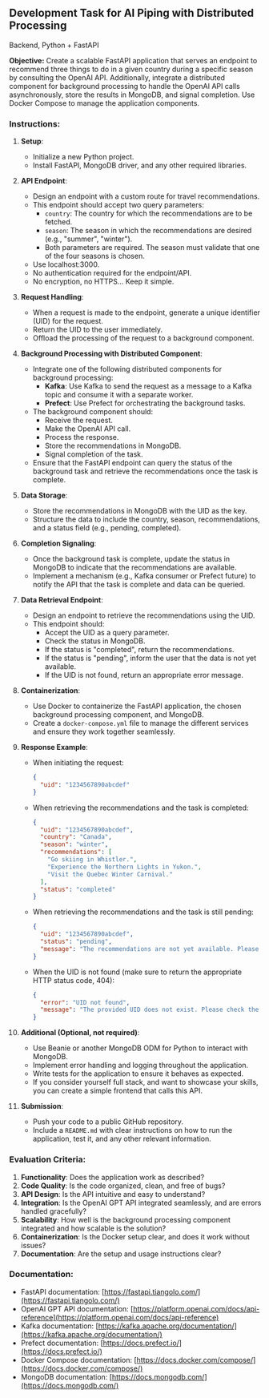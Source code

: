 ## Development Task for AI Piping with Distributed Processing

Backend, Python + FastAPI 

**Objective:** Create a scalable FastAPI application that serves an endpoint to recommend three things to do in a given country during a specific season by consulting the OpenAI API. Additionally, integrate a distributed component for background processing to handle the OpenAI API calls asynchronously, store the results in MongoDB, and signal completion. Use Docker Compose to manage the application components.

### Instructions:

1. **Setup**:
   - Initialize a new Python project.
   - Install FastAPI, MongoDB driver, and any other required libraries.

2. **API Endpoint**:
   - Design an endpoint with a custom route for travel recommendations.
   - This endpoint should accept two query parameters:
     - `country`: The country for which the recommendations are to be fetched.
     - `season`: The season in which the recommendations are desired (e.g., "summer", "winter").
     - Both parameters are required. The season must validate that one of the four seasons is chosen.
   - Use localhost:3000.
   - No authentication required for the endpoint/API.
   - No encryption, no HTTPS... Keep it simple.

3. **Request Handling**:
   - When a request is made to the endpoint, generate a unique identifier (UID) for the request.
   - Return the UID to the user immediately.
   - Offload the processing of the request to a background component.

4. **Background Processing with Distributed Component**:
   - Integrate one of the following distributed components for background processing:
     - **Kafka**: Use Kafka to send the request as a message to a Kafka topic and consume it with a separate worker.
     - **Prefect**: Use Prefect for orchestrating the background tasks.
   - The background component should:
     - Receive the request.
     - Make the OpenAI API call.
     - Process the response.
     - Store the recommendations in MongoDB.
     - Signal completion of the task.
   - Ensure that the FastAPI endpoint can query the status of the background task and retrieve the recommendations once the task is complete.

5. **Data Storage**:
   - Store the recommendations in MongoDB with the UID as the key.
   - Structure the data to include the country, season, recommendations, and a status field (e.g., pending, completed).

6. **Completion Signaling**:
   - Once the background task is complete, update the status in MongoDB to indicate that the recommendations are available.
   - Implement a mechanism (e.g., Kafka consumer or Prefect future) to notify the API that the task is complete and data can be queried.

7. **Data Retrieval Endpoint**:
   - Design an endpoint to retrieve the recommendations using the UID.
   - This endpoint should:
     - Accept the UID as a query parameter.
     - Check the status in MongoDB.
     - If the status is "completed", return the recommendations.
     - If the status is "pending", inform the user that the data is not yet available.
     - If the UID is not found, return an appropriate error message.

8. **Containerization**:
   - Use Docker to containerize the FastAPI application, the chosen background processing component, and MongoDB.
   - Create a `docker-compose.yml` file to manage the different services and ensure they work together seamlessly.

9. **Response Example**:
   - When initiating the request:
     ```json
     {
       "uid": "1234567890abcdef"
     }
     ```
   - When retrieving the recommendations and the task is completed:
     ```json
     {
       "uid": "1234567890abcdef",
       "country": "Canada",
       "season": "winter",
       "recommendations": [
         "Go skiing in Whistler.",
         "Experience the Northern Lights in Yukon.",
         "Visit the Quebec Winter Carnival."
       ],
       "status": "completed"
     }
     ```
   - When retrieving the recommendations and the task is still pending:
     ```json
     {
       "uid": "1234567890abcdef",
       "status": "pending",
       "message": "The recommendations are not yet available. Please try again later."
     }
     ```
   - When the UID is not found (make sure to return the appropriate HTTP status code, 404):
     ```json
     {
       "error": "UID not found",
       "message": "The provided UID does not exist. Please check the UID and try again."
     }
     ```

10. **Additional (Optional, not required)**:
    - Use Beanie or another MongoDB ODM for Python to interact with MongoDB.
    - Implement error handling and logging throughout the application.
    - Write tests for the application to ensure it behaves as expected.
    - If you consider yourself full stack, and want to showcase your skills, you can create a simple frontend that calls this API.

11. **Submission**:
    - Push your code to a public GitHub repository.
    - Include a `README.md` with clear instructions on how to run the application, test it, and any other relevant information.

### Evaluation Criteria:

1. **Functionality**: Does the application work as described?
2. **Code Quality**: Is the code organized, clean, and free of bugs?
3. **API Design**: Is the API intuitive and easy to understand?
4. **Integration**: Is the OpenAI GPT API integrated seamlessly, and are errors handled gracefully?
5. **Scalability**: How well is the background processing component integrated and how scalable is the solution?
6. **Containerization**: Is the Docker setup clear, and does it work without issues?
7. **Documentation**: Are the setup and usage instructions clear?

### Documentation:

- FastAPI documentation: [https://fastapi.tiangolo.com/](https://fastapi.tiangolo.com/)
- OpenAI GPT API documentation: [https://platform.openai.com/docs/api-reference](https://platform.openai.com/docs/api-reference)
- Kafka documentation: [https://kafka.apache.org/documentation/](https://kafka.apache.org/documentation/)
- Prefect documentation: [https://docs.prefect.io/](https://docs.prefect.io/)
- Docker Compose documentation: [https://docs.docker.com/compose/](https://docs.docker.com/compose/)
- MongoDB documentation: [https://docs.mongodb.com/](https://docs.mongodb.com/)
